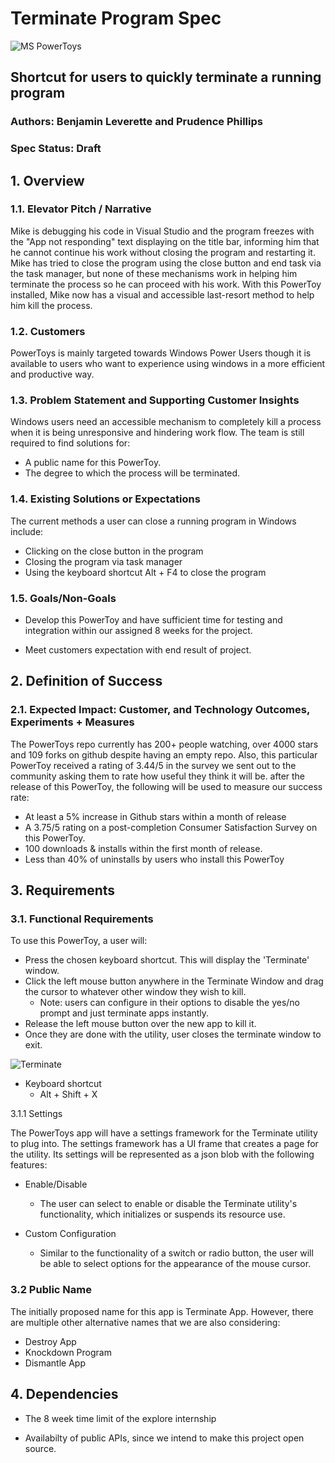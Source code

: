 # **Terminate Program Spec**

![MS PowerToys](https://hothardware.com/ContentImages/NewsItem/48038/content/Microsoft_PowerToys.jpg "PowerToys")
## Shortcut for users to quickly terminate a running program
### Authors: Benjamin Leverette and Prudence Phillips
### Spec Status: Draft
## 1. Overview

### 1.1. Elevator Pitch / Narrative

Mike is debugging his code in Visual Studio and the program freezes with the "App not responding" text displaying on the title bar, informing him that he cannot continue his work without closing the program and restarting it. Mike has tried to close the program using the close button and end task via the task manager, but none of these mechanisms work in helping him terminate the process so he can proceed with his work. With this PowerToy installed, Mike now has a visual and accessible last-resort method to help him kill the process.

### 1.2. Customers

PowerToys is mainly targeted towards Windows Power Users though it is available to users who want to experience using windows in a more efficient and productive way.
 
  
### 1.3. Problem Statement and Supporting Customer Insights

Windows users need an accessible mechanism to completely kill a process when it is being unresponsive and hindering work flow. The team is still required to find solutions for:

- A public name for this PowerToy.
- The degree to which the process will be terminated.

### 1.4. Existing Solutions or Expectations

The current methods a user can close a running program in Windows include:
- Clicking on the close button in the program
- Closing the program via task manager
- Using the keyboard shortcut Alt + F4 to close the program

### 1.5. Goals/Non-Goals

- Develop this PowerToy and have sufficient time for testing and integration within our assigned 8 weeks for the project. 

- Meet customers expectation with end result of project.

## 2. Definition of Success

### 2.1. Expected Impact: Customer, and Technology Outcomes, Experiments + Measures

The PowerToys repo currently has 200+ people watching, over 4000 stars and 109 forks on github despite having an empty repo. Also, this particular PowerToy received a rating of 3.44/5 in the survey we sent out to the community asking them to rate how useful they think it will be. after the release of this PowerToy, the following will be used to measure our success rate: 

- At least a 5% increase in Github stars within a month of release
- A 3.75/5 rating on a post-completion Consumer Satisfaction Survey on this PowerToy.
- 100 downloads & installs within the first month of release.
- Less than 40% of uninstalls by users who install this PowerToy

## 3. Requirements

### 3.1.	Functional Requirements

To use this PowerToy, a user will:

- Press the chosen keyboard shortcut. This will display the 'Terminate' window.
- Click the left mouse button anywhere in the Terminate Window and drag the cursor to whatever other window they wish to kill.
    - Note: users can configure in their options to disable the yes/no prompt and just terminate apps instantly.
- Release the left mouse button over the new app to kill it.
- Once they are done with the utility, user closes the terminate window to exit.

![Terminate](https://raw.github.com/indierawk2k2/PowerToys-1/master/PT%20Images/Terminate%20Blurred.png "Terminate")

- Keyboard shortcut
    - Alt + Shift + X 

3.1.1 Settings

The PowerToys app will have a settings framework for the Terminate utility to plug into. The settings framework has a UI frame that creates a page for the utility. Its settings will be represented as a json blob with the following features:

- Enable/Disable
  - The user can select to enable or disable the Terminate utility's functionality, which initializes or suspends its resource use.

- Custom Configuration
  - Similar to the functionality of a switch or radio button, the user will be able to select options for the appearance of the mouse cursor.

### 3.2 Public Name

The initially proposed name for this app is Terminate App. However, there are multiple other alternative names that we are also considering:

 - Destroy App
 - Knockdown Program
 - Dismantle App

## 4. Dependencies
- The 8 week time limit of the explore internship

- Availabilty of public APIs, since we intend to make this project open source.
